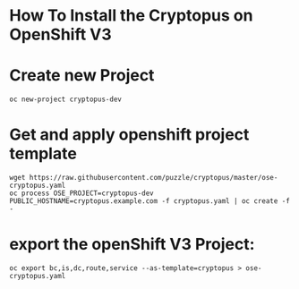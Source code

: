 # How To Install the Cryptopus on OpenShift V3

# Create new Project
```
oc new-project cryptopus-dev
```

# Get and apply openshift project template
```
wget https://raw.githubusercontent.com/puzzle/cryptopus/master/ose-cryptopus.yaml
oc process OSE_PROJECT=cryptopus-dev PUBLIC_HOSTNAME=cryptopus.example.com -f cryptopus.yaml | oc create -f -

```

# export the openShift V3 Project:
```
oc export bc,is,dc,route,service --as-template=cryptopus > ose-cryptopus.yaml
```


